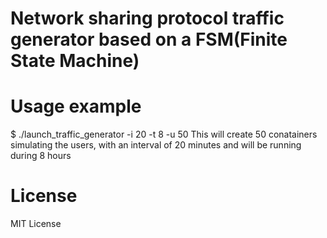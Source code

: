 # Network sharing protocol traffic generator based on a FSM(Finite State Machine)

# Usage example
$ ./launch_traffic_generator -i 20 -t 8 -u 50
This will create 50 conatainers  simulating the users, with an interval of 20 minutes and will be running during 8 hours

# License
MIT License



